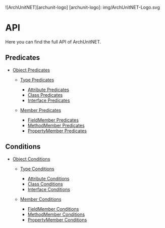![ArchUnitNET][archunit-logo]
[archunit-logo]: img/ArchUnitNET-Logo.svg

# API

Here you can find the full API of ArchUnitNET.

## Predicates

* [Object Predicates](guide/predicate/object.md)

	* [Type Predicates](guide/predicate/type.md)
		* [Attribute Predicates](guide/predicate/attribute.md)
		* [Class Predicates](guide/predicate/class.md)
		* [Interface Predicates](guide/predicate/interface.md)

	* [Member Predicates](guide/predicate/member.md)
		* [FieldMember Predicates](guide/predicate/fieldmember.md)
		* [MethodMember Predicates](guide/predicate/methodmember.md)
		* [PropertyMember Predicates](guide/predicate/propertymember.md) 


## Conditions

* [Object Conditions](guide/condition/object.md)

	* [Type Conditions](guide/condition/type.md)
		* [Attribute Conditions](guide/condition/attribute.md)
		* [Class Conditions](guide/condition/class.md)
		* [Interface Conditions](guide/condition/interface.md)

	* [Member Conditions](guide/condition/member.md)
		* [FieldMember Conditions](guide/condition/fieldmember.md)
		* [MethodMember Conditions](guide/condition/methodmember.md)
		* [PropertyMember Conditions](guide/condition/propertymember.md) 
